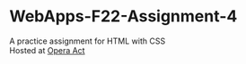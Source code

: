 # WebApps-F22-Assignment-4
A practice assignment for HTML with CSS
<br>
Hosted at  [Opera Act]( https://44-563-web-apps-f22.github.io/44563-webapps-assignment-4-JyothsnaCh0831/opera.html)